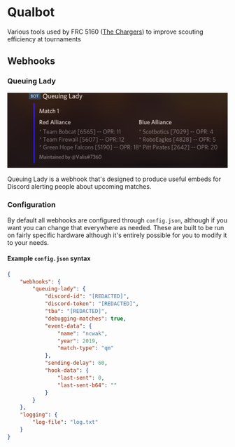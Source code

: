# Qualbot
Various tools used by FRC 5160 ([The Chargers](https://www.thebluealliance.com/team/5160)) to improve scouting efficiency at tournaments

## Webhooks
### Queuing Lady
![example](docs/queuing-lady.png)

Queuing Lady is a webhook that's designed to produce useful embeds for Discord alerting people about upcoming matches.

### Configuration
By default all webhooks are configured through `config.json`, although if you want you can change that everywhere as needed.
These are built to be run on fairly specific hardware although it's entirely possible for you to modify it to your needs.
#### Example `config.json` syntax
```json
{
    "webhooks": {
        "queuing-lady": {
            "discord-id": "[REDACTED]",
            "discord-token": "[REDACTED]",
            "tba": "[REDACTED]",
            "debugging-matches": true,
            "event-data": {
                "name": "ncwak",
                "year": 2019,
                "match-type": "qm"
            },
            "sending-delay": 60,
            "hook-data": {
                "last-sent": 0,
                "last-sent-b64": ""
            }
        }
    },
    "logging": {
        "log-file": "log.txt"
    }
}
```
